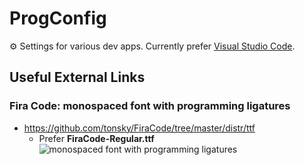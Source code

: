 # ProgConfig

⚙️ Settings for various dev apps. Currently prefer [Visual Studio Code](https://github.com/microsoft/vscode).

## Useful External Links

### Fira Code: monospaced font with programming ligatures

- https://github.com/tonsky/FiraCode/tree/master/distr/ttf
  - Prefer **FiraCode-Regular.ttf**
![monospaced font with programming ligatures](https://github.com/tonsky/FiraCode/blob/master/showcases/all_ligatures.png)
